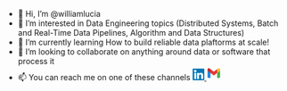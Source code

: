 - 👋 Hi, I’m @williamlucia
- 👀 I’m interested in Data Engineering topics (Distributed Systems, Batch and Real-Time Data Pipelines, Algorithm and Data Structures)
- 🌱 I’m currently learning How to build reliable data plaftorms at scale!
- 💞️ I’m looking to collaborate on anything around data or software that process it
- 📫 You can reach me on one of these channels
  <span>
    <a href="https://www.linkedin.com/in/williamlucia/" target="_blank" rel="noopener noreferrer">
      <img syle='text-align: center' src="images/linkedin.svg" alt="William Lucia | LinkedIn" width="21pt"/>
    </a> 
  </span>
  <span>
    <a href="mailto:williamlucia.wl@gmail.com" target="_blank" rel="noopener noreferrer">
      <img syle='text-align: center' src="images/gmail.svg" alt="William Lucia | Gmail" width="26pt"/>
    </a> 
  </span> 

<!---
williamlucia/williamlucia is a ✨ special ✨ repository because its `README.md` (this file) appears on your GitHub profile.
You can click the Preview link to take a look at your changes.
--->
